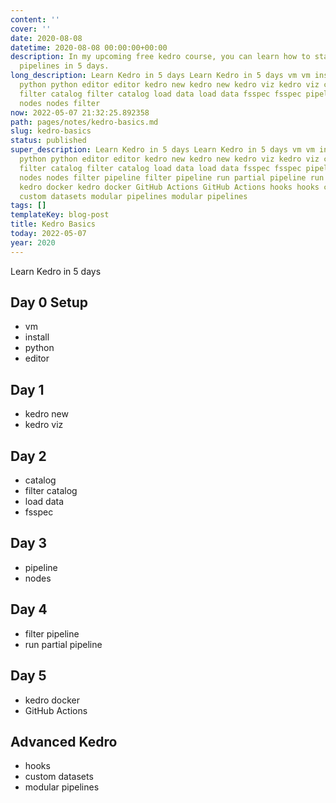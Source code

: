 ```yaml
---
content: ''
cover: ''
date: 2020-08-08
datetime: 2020-08-08 00:00:00+00:00
description: In my upcoming free kedro course, you can learn how to start building
  pipelines in 5 days.
long_description: Learn Kedro in 5 days Learn Kedro in 5 days vm vm install install
  python python editor editor kedro new kedro new kedro viz kedro viz catalog catalog
  filter catalog filter catalog load data load data fsspec fsspec pipeline pipeline
  nodes nodes filter
now: 2022-05-07 21:32:25.892358
path: pages/notes/kedro-basics.md
slug: kedro-basics
status: published
super_description: Learn Kedro in 5 days Learn Kedro in 5 days vm vm install install
  python python editor editor kedro new kedro new kedro viz kedro viz catalog catalog
  filter catalog filter catalog load data load data fsspec fsspec pipeline pipeline
  nodes nodes filter pipeline filter pipeline run partial pipeline run partial pipeline
  kedro docker kedro docker GitHub Actions GitHub Actions hooks hooks custom datasets
  custom datasets modular pipelines modular pipelines
tags: []
templateKey: blog-post
title: Kedro Basics
today: 2022-05-07
year: 2020
---
```


Learn Kedro in 5 days

## Day 0 Setup

* vm
* install
* python
* editor

## Day 1

* kedro new
* kedro viz

## Day 2

* catalog
* filter catalog
* load data
* fsspec

## Day 3

* pipeline
* nodes

## Day 4


* filter pipeline
* run partial pipeline

## Day 5

* kedro docker
* GitHub Actions

## Advanced Kedro

* hooks
* custom datasets
* modular pipelines
